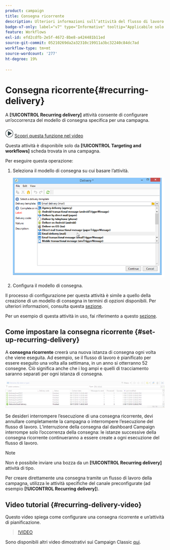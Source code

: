 ```yaml
---
product: campaign
title: Consegna ricorrente
description: Ulteriori informazioni sull’attività del flusso di lavoro Consegna ricorrente
badge-v7-only: label="v7" type="Informative" tooltip="Applicabile solo a Campaign Classic v7"
feature: Workflows
exl-id: efd2cdfb-2e5f-4672-8be8-a424481b11ed
source-git-commit: 05210269da2a32310c19911a3bc32240c84dc7ad
workflow-type: tm+mt
source-wordcount: '277'
ht-degree: 19%

---
```


# Consegna ricorrente{#recurring-delivery}



A **[!UICONTROL Recurring delivery]** attività consente di configurare un’occorrenza del modello di consegna specifica per una campagna.

![](assets/do-not-localize/how-to-video.png) [Scopri questa funzione nel video](#recurring-delivery-video)

Questa attività è disponibile solo da **[!UICONTROL Targeting and workflows]** scheda trovata in una campagna.

Per eseguire questa operazione:

1. Seleziona il modello di consegna su cui basare l’attività.

   ![](assets/recurring_delivery_001.png)

1. Configura il modello di consegna.

Il processo di configurazione per questa attività è simile a quello della creazione di un modello di consegna in termini di opzioni disponibili. Per ulteriori informazioni, consulta questa [sezione](../../delivery/using/about-templates.md).

Per un esempio di questa attività in uso, fai riferimento a questo [sezione](sending-a-birthday-email.md#creating-a-recurring-delivery-in-a-targeting-workflow).

## Come impostare la consegna ricorrente {#set-up-recurring-delivery}

A **consegna ricorrente** creerà una nuova istanza di consegna ogni volta che viene eseguita. Ad esempio, se il flusso di lavoro è pianificato per essere eseguito una volta alla settimana, in un anno si otterranno 52 consegne. Ciò significa anche che i log ampi e quelli di tracciamento saranno separati per ogni istanza di consegna.

![Consegna ricorrente](assets/delivery_recurring.jpg)

Se desideri interrompere l’esecuzione di una consegna ricorrente, devi annullare completamente la campagna o interrompere l’esecuzione del flusso di lavoro. L’interruzione della consegna dal dashboard Campaign interrompe solo l’occorrenza della consegna: le istanze successive della consegna ricorrente continueranno a essere create a ogni esecuzione del flusso di lavoro.

>[!NOTE]
>
>Non è possibile inviare una bozza da un **[!UICONTROL Recurring delivery]** attività di tipo.
> 
>Per creare direttamente una consegna tramite un flusso di lavoro della campagna, utilizza le attività specifiche del canale preconfigurate (ad esempio **[!UICONTROL Recurring delivery]**).

## Video tutorial {#recurring-delivery-video}

Questo video spiega come configurare una consegna ricorrente e un’attività di pianificazione.

>[!VIDEO](https://video.tv.adobe.com/v/25040?quality=12)

Sono disponibili altri video dimostrativi sui Campaign Classic [qui](https://experienceleague.adobe.com/docs/campaign-classic-learn/tutorials/overview.html?lang=it).

